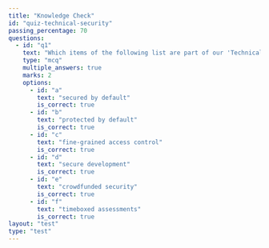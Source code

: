 ```yaml
---
title: "Knowledge Check"
id: "quiz-technical-security"
passing_percentage: 70
questions:
  - id: "q1"
    text: "Which items of the following list are part of our 'Technical Security' approach?"
    type: "mcq"
    multiple_answers: true
    marks: 2
    options:
      - id: "a"
        text: "secured by default"
        is_correct: true
      - id: "b"
        text: "protected by default"
        is_correct: true
      - id: "c"
        text: "fine-grained access control"
        is_correct: true
      - id: "d"
        text: "secure development"
        is_correct: true
      - id: "e"
        text: "crowdfunded security"
        is_correct: true
      - id: "f"
        text: "timeboxed assessments"
        is_correct: true
layout: "test"
type: "test"
---
```

